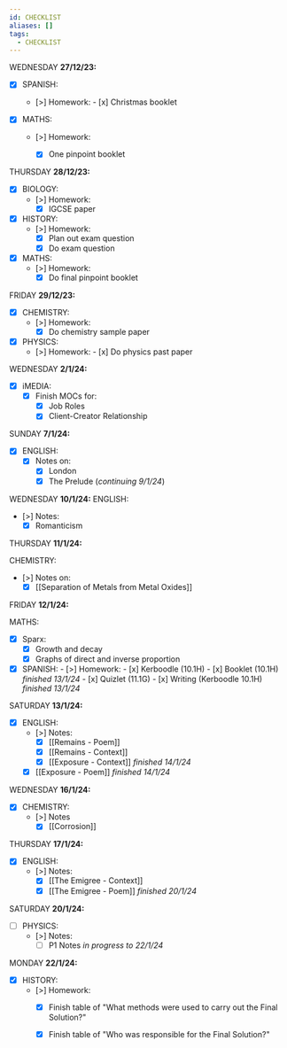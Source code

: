```yaml
---
id: CHECKLIST
aliases: []
tags:
  - CHECKLIST
---
```



 WEDNESDAY **27/12/23:**

- [x] SPANISH:
  - [>] Homework:
        - [x] Christmas booklet  

- [x] MATHS:
    - [>] Homework:
        - [x] One pinpoint booklet


THURSDAY **28/12/23:**
- [x] BIOLOGY:
    - [>] Homework:
        - [x] IGCSE paper

- [x] HISTORY:
    - [>] Homework:
        - [x] Plan out exam question
        - [x] Do exam question
- [x] MATHS:
    - [>] Homework:
        - [x] Do final pinpoint booklet

FRIDAY **29/12/23:**

- [x] CHEMISTRY:
    - [>] Homework:
        - [x] Do chemistry sample paper
- [x] PHYSICS:
  - [>] Homework:
        - [x] Do physics past paper


WEDNESDAY **2/1/24:**

- [x] iMEDIA:
	- [x] Finish MOCs for:
		- [x] Job Roles
		- [x] Client-Creator Relationship

SUNDAY **7/1/24:**

- [x] ENGLISH:
    - [x] Notes on:
        - [x] London
        - [x] The Prelude (*continuing 9/1/24*)

WEDNESDAY **10/1/24:** 
ENGLISH:
  - [>] Notes:
      - [x] Romanticism

THURSDAY **11/1/24:** 

CHEMISTRY:
- [>] Notes on:
  - [x] [[Separation of Metals from Metal Oxides]]

FRIDAY **12/1/24:** 

MATHS:
  - [x] Sparx:
    - [x] Growth and decay
    - [x] Graphs of direct and inverse proportion

- [x] SPANISH:
      - [>] Homework:
        - [x] Kerboodle (10.1H)
        - [x] Booklet (10.1H) *finished 13/1/24* 
        - [x] Quizlet (11.1G)
        - [x] Writing (Kerboodle 10.1H) *finished 13/1/24* 

SATURDAY **13/1/24:** 

- [x] ENGLISH:
    - [>] Notes:
        - [x] [[Remains - Poem]]
        - [x] [[Remains - Context]]
        - [x] [[Exposure - Context]] *finished 14/1/24*
    - [x] [[Exposure - Poem]] *finished 14/1/24*

WEDNESDAY **16/1/24:**

- [x] CHEMISTRY:
    - [>] Notes
        - [x] [[Corrosion]]

THURSDAY **17/1/24:** 
- [x] ENGLISH:
    - [>] Notes:
        - [x] [[The Emigree - Context]]
        - [x] [[The Emigree - Poem]] *finished 20/1/24* 

SATURDAY **20/1/24:**
- [ ] PHYSICS:
    - [>] Notes:
        - [ ] P1 Notes *in progress to 22/1/24* 

MONDAY **22/1/24:** 
- [x] HISTORY:
    - [>] Homework:
        - [x] Finish table of "What methods were used to carry out the Final Solution?"
        - [x] Finish table of "Who was responsible for the Final Solution?"
        

